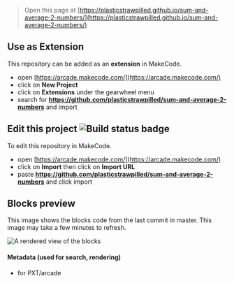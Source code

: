  


> Open this page at [https://plasticstrawpilled.github.io/sum-and-average-2-numbers/](https://plasticstrawpilled.github.io/sum-and-average-2-numbers/)

## Use as Extension

This repository can be added as an **extension** in MakeCode.

* open [https://arcade.makecode.com/](https://arcade.makecode.com/)
* click on **New Project**
* click on **Extensions** under the gearwheel menu
* search for **https://github.com/plasticstrawpilled/sum-and-average-2-numbers** and import

## Edit this project ![Build status badge](https://github.com/plasticstrawpilled/sum-and-average-2-numbers/workflows/MakeCode/badge.svg)

To edit this repository in MakeCode.

* open [https://arcade.makecode.com/](https://arcade.makecode.com/)
* click on **Import** then click on **Import URL**
* paste **https://github.com/plasticstrawpilled/sum-and-average-2-numbers** and click import

## Blocks preview

This image shows the blocks code from the last commit in master.
This image may take a few minutes to refresh.

![A rendered view of the blocks](https://github.com/plasticstrawpilled/sum-and-average-2-numbers/raw/master/.github/makecode/blocks.png)

#### Metadata (used for search, rendering)

* for PXT/arcade
<script src="https://makecode.com/gh-pages-embed.js"></script><script>makeCodeRender("{{ site.makecode.home_url }}", "{{ site.github.owner_name }}/{{ site.github.repository_name }}");</script>
